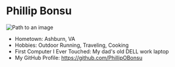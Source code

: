 # Phillip Bonsu 

![Path to an image](IMG_3626.jpg)

- Hometown: Ashburn, VA
- Hobbies: Outdoor Running, Traveling, Cooking
- First Computer I Ever Touched: My dad's old DELL work laptop
- My GitHub Profile: https://github.com/PhillipOBonsu
